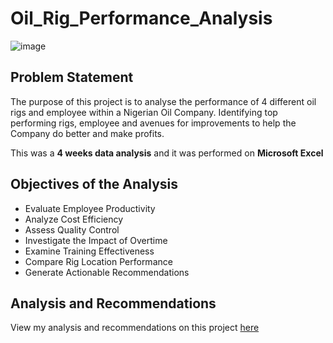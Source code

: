 # Oil_Rig_Performance_Analysis

![image](https://github.com/user-attachments/assets/f2c4b2df-0777-4f40-8ebb-68cef0ec3588)

## Problem Statement
The purpose of this project is to analyse the performance of 4 different oil rigs and employee within a Nigerian Oil Company. Identifying top performing rigs, employee and avenues for improvements to help the Company do better and make profits.

This was a **4 weeks data analysis** and it was performed on **Microsoft Excel**

## Objectives of the Analysis
- Evaluate Employee Productivity
- Analyze Cost Efficiency
- Assess Quality Control
- Investigate the Impact of Overtime
- Examine Training Effectiveness
- Compare Rig Location Performance
- Generate Actionable Recommendations

## Analysis and Recommendations

View my analysis and recommendations on this project [here](https://github.com/olubadero/Oil_Rig_Performance_Analysis/blob/main/Insights_and_Recommendations.md)
